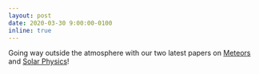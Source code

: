 ```yaml
---
layout: post
date: 2020-03-30 9:00:00-0100
inline: true
---
```


Going way outside the atmosphere with our two latest papers on [Meteors](https://www.aanda.org/component/article?access=doi&doi=10.1051/0004-6361/202037498) and [Solar Physics](https://www.aanda.org/articles/aa/abs/2020/03/aa34686-18/aa34686-18.html)!




